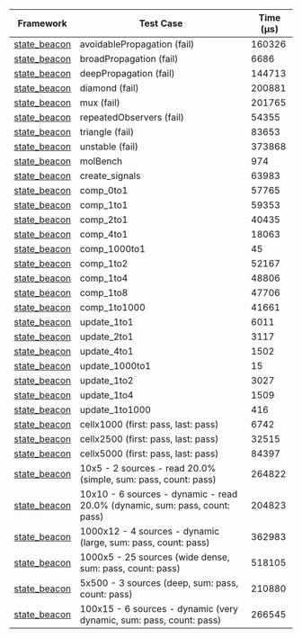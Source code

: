 | Framework | Test Case | Time (μs) |
| --- | --- | --- |
| [state_beacon](https://github.com/jinyus/dart_beacon) | avoidablePropagation (fail) | 160326 |
| [state_beacon](https://github.com/jinyus/dart_beacon) | broadPropagation (fail) | 6686 |
| [state_beacon](https://github.com/jinyus/dart_beacon) | deepPropagation (fail) | 144713 |
| [state_beacon](https://github.com/jinyus/dart_beacon) | diamond (fail) | 200881 |
| [state_beacon](https://github.com/jinyus/dart_beacon) | mux (fail) | 201765 |
| [state_beacon](https://github.com/jinyus/dart_beacon) | repeatedObservers (fail) | 54355 |
| [state_beacon](https://github.com/jinyus/dart_beacon) | triangle (fail) | 83653 |
| [state_beacon](https://github.com/jinyus/dart_beacon) | unstable (fail) | 373868 |
| [state_beacon](https://github.com/jinyus/dart_beacon) | molBench | 974 |
| [state_beacon](https://github.com/jinyus/dart_beacon) | create_signals | 63983 |
| [state_beacon](https://github.com/jinyus/dart_beacon) | comp_0to1 | 57765 |
| [state_beacon](https://github.com/jinyus/dart_beacon) | comp_1to1 | 59353 |
| [state_beacon](https://github.com/jinyus/dart_beacon) | comp_2to1 | 40435 |
| [state_beacon](https://github.com/jinyus/dart_beacon) | comp_4to1 | 18063 |
| [state_beacon](https://github.com/jinyus/dart_beacon) | comp_1000to1 | 45 |
| [state_beacon](https://github.com/jinyus/dart_beacon) | comp_1to2 | 52167 |
| [state_beacon](https://github.com/jinyus/dart_beacon) | comp_1to4 | 48806 |
| [state_beacon](https://github.com/jinyus/dart_beacon) | comp_1to8 | 47706 |
| [state_beacon](https://github.com/jinyus/dart_beacon) | comp_1to1000 | 41661 |
| [state_beacon](https://github.com/jinyus/dart_beacon) | update_1to1 | 6011 |
| [state_beacon](https://github.com/jinyus/dart_beacon) | update_2to1 | 3117 |
| [state_beacon](https://github.com/jinyus/dart_beacon) | update_4to1 | 1502 |
| [state_beacon](https://github.com/jinyus/dart_beacon) | update_1000to1 | 15 |
| [state_beacon](https://github.com/jinyus/dart_beacon) | update_1to2 | 3027 |
| [state_beacon](https://github.com/jinyus/dart_beacon) | update_1to4 | 1509 |
| [state_beacon](https://github.com/jinyus/dart_beacon) | update_1to1000 | 416 |
| [state_beacon](https://github.com/jinyus/dart_beacon) | cellx1000 (first: pass, last: pass) | 6742 |
| [state_beacon](https://github.com/jinyus/dart_beacon) | cellx2500 (first: pass, last: pass) | 32515 |
| [state_beacon](https://github.com/jinyus/dart_beacon) | cellx5000 (first: pass, last: pass) | 84397 |
| [state_beacon](https://github.com/jinyus/dart_beacon) | 10x5 - 2 sources - read 20.0% (simple, sum: pass, count: pass) | 264822 |
| [state_beacon](https://github.com/jinyus/dart_beacon) | 10x10 - 6 sources - dynamic - read 20.0% (dynamic, sum: pass, count: pass) | 204823 |
| [state_beacon](https://github.com/jinyus/dart_beacon) | 1000x12 - 4 sources - dynamic (large, sum: pass, count: pass) | 362983 |
| [state_beacon](https://github.com/jinyus/dart_beacon) | 1000x5 - 25 sources (wide dense, sum: pass, count: pass) | 518105 |
| [state_beacon](https://github.com/jinyus/dart_beacon) | 5x500 - 3 sources (deep, sum: pass, count: pass) | 210880 |
| [state_beacon](https://github.com/jinyus/dart_beacon) | 100x15 - 6 sources - dynamic (very dynamic, sum: pass, count: pass) | 266545 |
